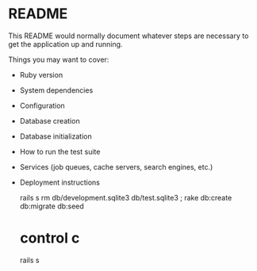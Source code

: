 # README

This README would normally document whatever steps are necessary to get the
application up and running.

Things you may want to cover:

* Ruby version

* System dependencies

* Configuration

* Database creation

* Database initialization

* How to run the test suite

* Services (job queues, cache servers, search engines, etc.)

* Deployment instructions


    rails s
    rm db/development.sqlite3 db/test.sqlite3 ; rake db:create db:migrate db:seed
    # control c
    rails s

